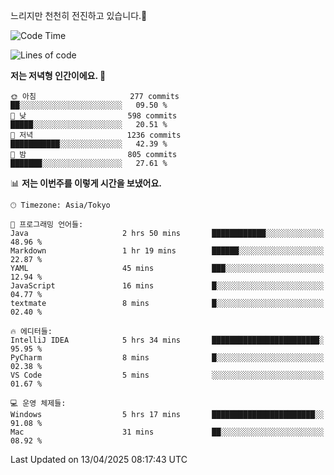 느리지만 천천히 전진하고 있습니다.🐢

<!--START_SECTION:waka-->
![Code Time](http://img.shields.io/badge/Code%20Time-1%2C568%20hrs%2040%20mins-blue)

![Lines of code](https://img.shields.io/badge/%EC%A0%80%EB%8A%94%20%EC%97%AC%ED%83%9C%EA%B9%8C%EC%A7%80%20-917.5%20thousand%20%EC%A4%84%EC%9D%98%20%EC%BD%94%EB%93%9C%EB%A5%BC%20%EC%9E%91%EC%84%B1%ED%96%88%EC%96%B4%EC%9A%94.-blue)

**저는 저녁형 인간이에요. 🦉** 

```text
🌞 아침                     277 commits         ██░░░░░░░░░░░░░░░░░░░░░░░   09.50 % 
🌆 낮　                     598 commits         █████░░░░░░░░░░░░░░░░░░░░   20.51 % 
🌃 저녁                     1236 commits        ███████████░░░░░░░░░░░░░░   42.39 % 
🌙 밤　                     805 commits         ███████░░░░░░░░░░░░░░░░░░   27.61 % 
```


📊 **저는 이번주를 이렇게 시간을 보냈어요.** 

```text
🕑︎ Timezone: Asia/Tokyo

💬 프로그래밍 언어들: 
Java                     2 hrs 50 mins       ████████████░░░░░░░░░░░░░   48.96 % 
Markdown                 1 hr 19 mins        ██████░░░░░░░░░░░░░░░░░░░   22.87 % 
YAML                     45 mins             ███░░░░░░░░░░░░░░░░░░░░░░   12.94 % 
JavaScript               16 mins             █░░░░░░░░░░░░░░░░░░░░░░░░   04.77 % 
textmate                 8 mins              █░░░░░░░░░░░░░░░░░░░░░░░░   02.40 % 

🔥 에디터들: 
IntelliJ IDEA            5 hrs 34 mins       ████████████████████████░   95.95 % 
PyCharm                  8 mins              █░░░░░░░░░░░░░░░░░░░░░░░░   02.38 % 
VS Code                  5 mins              ░░░░░░░░░░░░░░░░░░░░░░░░░   01.67 % 

💻 운영 체제들: 
Windows                  5 hrs 17 mins       ███████████████████████░░   91.08 % 
Mac                      31 mins             ██░░░░░░░░░░░░░░░░░░░░░░░   08.92 % 
```


 Last Updated on 13/04/2025 08:17:43 UTC
<!--END_SECTION:waka-->
